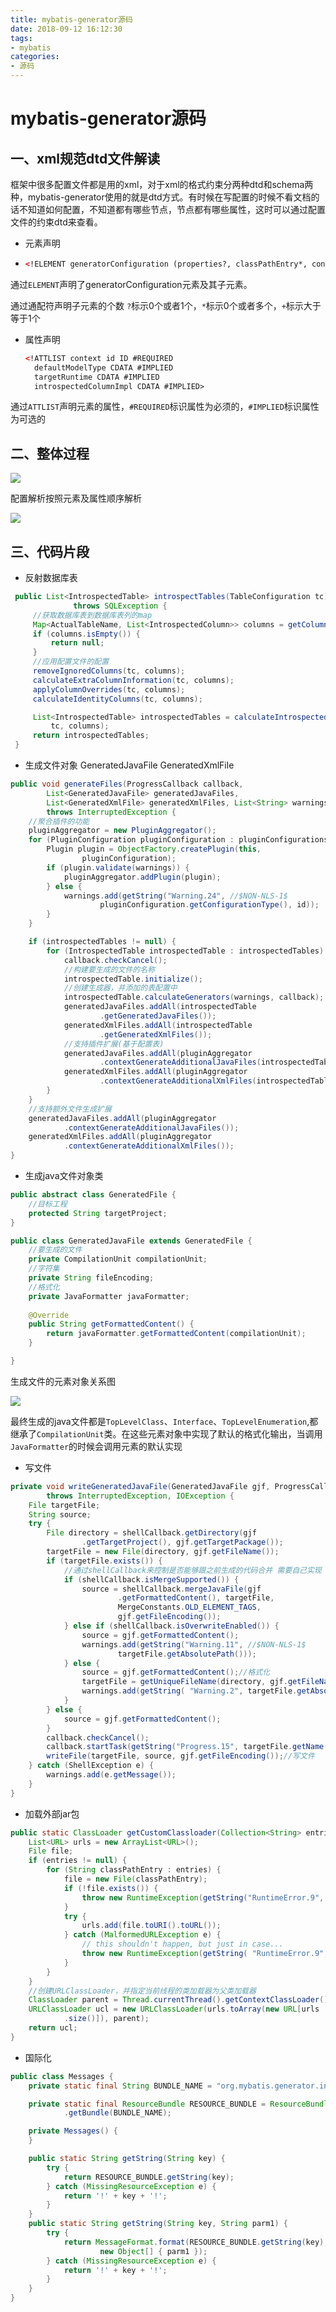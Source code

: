 ```yaml
---
title: mybatis-generator源码
date: 2018-09-12 16:12:30
tags:
- mybatis
categories:
- 源码
---
```


# mybatis-generator源码

## 一、xml规范dtd文件解读

框架中很多配置文件都是用的xml，对于xml的格式约束分两种dtd和schema两种，mybatis-generator使用的就是dtd方式。有时候在写配置的时候不看文档的话不知道如何配置，不知道都有哪些节点，节点都有哪些属性，这时可以通过配置文件的约束dtd来查看。

- 元素声明

- ```xml
  <!ELEMENT generatorConfiguration (properties?, classPathEntry*, context+)>
  ```

通过`ELEMENT`声明了generatorConfiguration元素及其子元素。

通过通配符声明子元素的个数 `?`标示0个或者1个，`*`标示0个或者多个，`+`标示大于等于1个

- 属性声明

  ```xml
  <!ATTLIST context id ID #REQUIRED
    defaultModelType CDATA #IMPLIED
    targetRuntime CDATA #IMPLIED
    introspectedColumnImpl CDATA #IMPLIED>
  ```

通过`ATTLIST`声明元素的属性，`#REQUIRED`标识属性为必须的，`#IMPLIED`标识属性为可选的

## 二、整体过程

![](https://image-1257941127.cos.ap-beijing.myqcloud.com/codeGene1.jpg)

配置解析按照元素及属性顺序解析

![](https://image-1257941127.cos.ap-beijing.myqcloud.com/codeGene2.jpg)

## 三、代码片段

- 反射数据库表

```java
 public List<IntrospectedTable> introspectTables(TableConfiguration tc)
              throws SQLException {
     //获取数据库表到数据库表列的map
     Map<ActualTableName, List<IntrospectedColumn>> columns = getColumns(tc);
     if (columns.isEmpty()) {
         return null;
     }
     //应用配置文件的配置
     removeIgnoredColumns(tc, columns);
     calculateExtraColumnInformation(tc, columns);
     applyColumnOverrides(tc, columns);
     calculateIdentityColumns(tc, columns);

     List<IntrospectedTable> introspectedTables = calculateIntrospectedTables(
         tc, columns);
     return introspectedTables;
 }
```


- 生成文件对象 GeneratedJavaFile GeneratedXmlFile

```java
public void generateFiles(ProgressCallback callback,
        List<GeneratedJavaFile> generatedJavaFiles,
        List<GeneratedXmlFile> generatedXmlFiles, List<String> warnings)
        throws InterruptedException {
	//聚合插件的功能
    pluginAggregator = new PluginAggregator();
    for (PluginConfiguration pluginConfiguration : pluginConfigurations) {
        Plugin plugin = ObjectFactory.createPlugin(this,
                pluginConfiguration);
        if (plugin.validate(warnings)) {
            pluginAggregator.addPlugin(plugin);
        } else {
            warnings.add(getString("Warning.24", //$NON-NLS-1$
                    pluginConfiguration.getConfigurationType(), id));
        }
    }

    if (introspectedTables != null) {
        for (IntrospectedTable introspectedTable : introspectedTables) {
            callback.checkCancel();
            //构建要生成的文件的名称
            introspectedTable.initialize();
            //创建生成器，并添加的表配置中
            introspectedTable.calculateGenerators(warnings, callback);
            generatedJavaFiles.addAll(introspectedTable
                    .getGeneratedJavaFiles());
            generatedXmlFiles.addAll(introspectedTable
                    .getGeneratedXmlFiles());
			//支持插件扩展(基于配置表)
            generatedJavaFiles.addAll(pluginAggregator
                    .contextGenerateAdditionalJavaFiles(introspectedTable));
            generatedXmlFiles.addAll(pluginAggregator
                    .contextGenerateAdditionalXmlFiles(introspectedTable));
        }
    }
	//支持额外文件生成扩展
    generatedJavaFiles.addAll(pluginAggregator
            .contextGenerateAdditionalJavaFiles());
    generatedXmlFiles.addAll(pluginAggregator
            .contextGenerateAdditionalXmlFiles());
}
```

- 生成java文件对象类

```java
public abstract class GeneratedFile {
	//目标工程
    protected String targetProject;
}
```

```java
public class GeneratedJavaFile extends GeneratedFile {
	//要生成的文件
    private CompilationUnit compilationUnit;
	//字符集
    private String fileEncoding;
	//格式化
    private JavaFormatter javaFormatter;
    
    @Override
    public String getFormattedContent() {
        return javaFormatter.getFormattedContent(compilationUnit);
    }

}
```

生成文件的元素对象关系图

![](https://image-1257941127.cos.ap-beijing.myqcloud.com/codeGene3.jpg)

最终生成的java文件都是`TopLevelClass`、`Interface`、`TopLevelEnumeration`,都继承了`CompilationUnit`类。在这些元素对象中实现了默认的格式化输出，当调用`JavaFormatter`的时候会调用元素的默认实现


- 写文件

```java
private void writeGeneratedJavaFile(GeneratedJavaFile gjf, ProgressCallback callback)
        throws InterruptedException, IOException {
    File targetFile;
    String source;
    try {
        File directory = shellCallback.getDirectory(gjf
                .getTargetProject(), gjf.getTargetPackage());
        targetFile = new File(directory, gjf.getFileName());
        if (targetFile.exists()) {
            //通过shellCallback来控制是否能够跟之前生成的代码合并 需要自己实现
            if (shellCallback.isMergeSupported()) {
                source = shellCallback.mergeJavaFile(gjf
                        .getFormattedContent(), targetFile,
                        MergeConstants.OLD_ELEMENT_TAGS,
                        gjf.getFileEncoding());
            } else if (shellCallback.isOverwriteEnabled()) {
                source = gjf.getFormattedContent();
                warnings.add(getString("Warning.11", //$NON-NLS-1$
                        targetFile.getAbsolutePath()));
            } else {
                source = gjf.getFormattedContent();//格式化
                targetFile = getUniqueFileName(directory, gjf.getFileName());
                warnings.add(getString( "Warning.2", targetFile.getAbsolutePath())); 
            }
        } else {
            source = gjf.getFormattedContent();
        }
        callback.checkCancel();
        callback.startTask(getString("Progress.15", targetFile.getName())); //$NON-NLS-1$
        writeFile(targetFile, source, gjf.getFileEncoding());//写文件
    } catch (ShellException e) {
        warnings.add(e.getMessage());
    }
}
```


- 加载外部jar包

```java
public static ClassLoader getCustomClassloader(Collection<String> entries) {
    List<URL> urls = new ArrayList<URL>();
    File file;
    if (entries != null) {
        for (String classPathEntry : entries) {
            file = new File(classPathEntry);
            if (!file.exists()) {
                throw new RuntimeException(getString("RuntimeError.9", classPathEntry)); 
            }
            try {
                urls.add(file.toURI().toURL());
            } catch (MalformedURLException e) {
                // this shouldn't happen, but just in case...
                throw new RuntimeException(getString( "RuntimeError.9", classPathEntry)); 
            }
        }
    }
    //创建URLClassLoader，并指定当前线程的类加载器为父类加载器
    ClassLoader parent = Thread.currentThread().getContextClassLoader();
    URLClassLoader ucl = new URLClassLoader(urls.toArray(new URL[urls
            .size()]), parent);
    return ucl;
}
```

- 国际化

```java
public class Messages {
    private static final String BUNDLE_NAME = "org.mybatis.generator.internal.util.messages.messages"; //$NON-NLS-1$

    private static final ResourceBundle RESOURCE_BUNDLE = ResourceBundle
            .getBundle(BUNDLE_NAME);

    private Messages() {
    }

    public static String getString(String key) {
        try {
            return RESOURCE_BUNDLE.getString(key);
        } catch (MissingResourceException e) {
            return '!' + key + '!';
        }
    }
    public static String getString(String key, String parm1) {
        try {
            return MessageFormat.format(RESOURCE_BUNDLE.getString(key),
                    new Object[] { parm1 });
        } catch (MissingResourceException e) {
            return '!' + key + '!';
        }
    }
}
```

